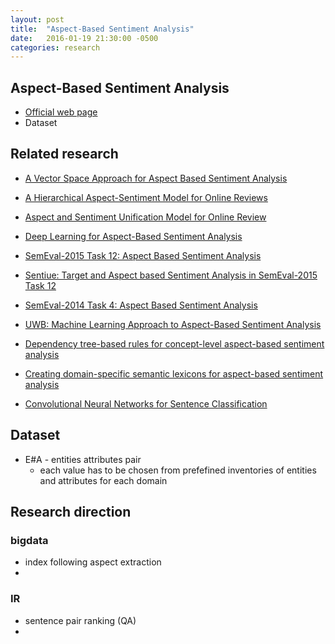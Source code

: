 ```yaml
---
layout: post
title:  "Aspect-Based Sentiment Analysis"
date:   2016-01-19 21:30:00 -0500
categories: research
---
```




## Aspect-Based Sentiment Analysis
* [Official web page](http://alt.qcri.org/semeval2016/task5/)
* Dataset


## Related research
* [A Vector Space Approach for Aspect Based Sentiment Analysis](https://groups.csail.mit.edu/sls/publications/2015/Alghunaim_NAACL-15.pdf)
* [A Hierarchical Aspect-Sentiment Model for Online Reviews](http://uilab.kaist.ac.kr/research/AAAI-13/6486-31246-1-PB.pdf)
* [Aspect and Sentiment Unification Model for Online Review](http://uilab.kaist.ac.kr/research/WSDM11/wsdm400-jo.pdf)
* [Deep Learning for Aspect-Based Sentiment Analysis](https://cs224d.stanford.edu/reports/WangBo.pdf)
* [SemEval-2015 Task 12: Aspect Based Sentiment Analysis](http://alt.qcri.org/semeval2015/cdrom/pdf/SemEval082.pdf)
* [Sentiue: Target and Aspect based Sentiment Analysis
in SemEval-2015 Task 12](http://alt.qcri.org/semeval2015/cdrom/pdf/SemEval130.pdf)
* [SemEval-2014 Task 4: Aspect Based Sentiment Analysis](http://www.anthology.aclweb.org/S/S14/S14-2.pdf#page=47)
* [UWB: Machine Learning Approach to Aspect-Based Sentiment Analysis](http://www.anthology.aclweb.org/S/S14/S14-2.pdf#page=837)
* [Dependency tree-based rules for concept-level aspect-based sentiment analysis](http://link.springer.com/chapter/10.1007/978-3-319-12024-9_5#page-1)
* [Creating domain-specific semantic lexicons for aspect-based sentiment analysis](http://ieeexplore.ieee.org/xpl/login.jsp?tp=&arnumber=7370083&url=http%3A%2F%2Fieeexplore.ieee.org%2Fxpls%2Fabs_all.jsp%3Farnumber%3D7370083)

* [Convolutional Neural Networks for Sentence Classification](http://www.aclweb.org/anthology/D14-1181)

## Dataset
* E#A - entities attributes pair
	* each value has to be chosen from prefefined inventories of entities and attributes for each domain


## Research direction
### bigdata
* index following aspect extraction
* 

### IR
* sentence pair ranking (QA)
* 




